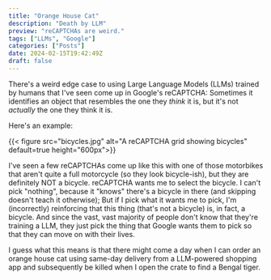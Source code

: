 ```yaml
---
title: "Orange House Cat"
description: "Death by LLM"
preview: "reCAPTCHAs are weird."
tags: ["LLMs", "Google"]
categories: ["Posts"]
date: 2024-02-15T19:42:49Z
draft: false
---
```


There's a weird edge case to using Large Language Models (LLMs) trained by humans that I've seen come up in Google's reCAPTCHA: Sometimes it identifies an object that resembles the one they _think_ it is, but it's not _actually_ the one they think it is.

Here's an example:

{{< figure
  src="bicycles.jpg"
  alt="A reCAPTCHA grid showing bicycles" default=true height="600px">}}

I've seen a few reCAPTCHAs come up like this with one of those motorbikes that aren't quite a full motorcycle (so they look bicycle-ish), but they are definitely NOT a bicycle. reCAPTCHA wants me to select the bicycle. I can't pick "nothing", because it "knows" there's a bicycle in there (and skipping doesn't teach it otherwise); But if I pick what it wants me to pick, I'm (incorrectly) reinforcing that this thing (that's not a bicycle) is, in fact, a bicycle. And since the vast, vast majority of people don't know that they're training a LLM, they just pick the thing that Google wants them to pick so that they can move on with their lives.

I guess what this means is that there might come a day when I can order an orange house cat using same-day delivery from a LLM-powered shopping app and subsequently be killed when I open the crate to find a Bengal tiger.
